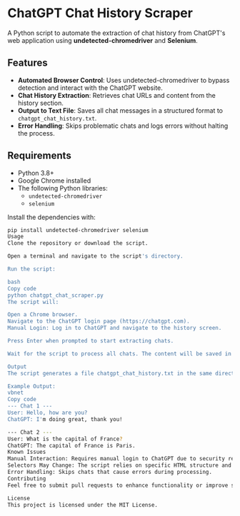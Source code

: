 # ChatGPT Chat History Scraper

A Python script to automate the extraction of chat history from ChatGPT's web application using **undetected-chromedriver** and **Selenium**.

## Features

- **Automated Browser Control**: Uses undetected-chromedriver to bypass detection and interact with the ChatGPT website.
- **Chat History Extraction**: Retrieves chat URLs and content from the history section.
- **Output to Text File**: Saves all chat messages in a structured format to `chatgpt_chat_history.txt`.
- **Error Handling**: Skips problematic chats and logs errors without halting the process.

## Requirements

- Python 3.8+
- Google Chrome installed
- The following Python libraries:
  - `undetected-chromedriver`
  - `selenium`

Install the dependencies with:

```bash
pip install undetected-chromedriver selenium
Usage
Clone the repository or download the script.

Open a terminal and navigate to the script's directory.

Run the script:

bash
Copy code
python chatgpt_chat_scraper.py
The script will:

Open a Chrome browser.
Navigate to the ChatGPT login page (https://chatgpt.com).
Manual Login: Log in to ChatGPT and navigate to the history screen.

Press Enter when prompted to start extracting chats.

Wait for the script to process all chats. The content will be saved in chatgpt_chat_history.txt.

Output
The script generates a file chatgpt_chat_history.txt in the same directory, containing all chat messages organized by chat session.

Example Output:
vbnet
Copy code
--- Chat 1 ---
User: Hello, how are you?
ChatGPT: I'm doing great, thank you!

--- Chat 2 ---
User: What is the capital of France?
ChatGPT: The capital of France is Paris.
Known Issues
Manual Interaction: Requires manual login to ChatGPT due to security restrictions.
Selectors May Change: The script relies on specific HTML structure and CSS selectors, which may change if the ChatGPT website is updated.
Error Handling: Skips chats that cause errors during processing.
Contributing
Feel free to submit pull requests to enhance functionality or improve stability. Please test changes thoroughly before submitting.

License
This project is licensed under the MIT License.
